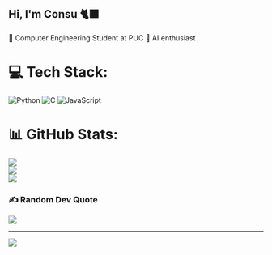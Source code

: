 ## Hi, I'm Consu 🐈‍⬛

🧠 Computer Engineering Student at PUC
🤖 AI enthusiast

# 💻 Tech Stack:
![Python](https://img.shields.io/badge/python-3670A0?style=for-the-badge&logo=python&logoColor=ffdd54) ![C](https://img.shields.io/badge/c-%2300599C.svg?style=for-the-badge&logo=c&logoColor=white) ![JavaScript](https://img.shields.io/badge/javascript-%23323330.svg?style=for-the-badge&logo=javascript&logoColor=%23F7DF1E)
# 📊 GitHub Stats:
![](https://github-readme-stats.vercel.app/api?username=cattpuccino&theme=panda&hide_border=false&include_all_commits=true&count_private=true)<br/>
![](https://nirzak-streak-stats.vercel.app/?user=cattpuccino&theme=panda&hide_border=false)<br/>
![](https://github-readme-stats.vercel.app/api/top-langs/?username=cattpuccino&theme=panda&hide_border=false&include_all_commits=true&count_private=true&layout=compact)

### ✍️ Random Dev Quote
![](https://quotes-github-readme.vercel.app/api?type=horizontal&theme=radical)

---
[![](https://visitcount.itsvg.in/api?id=cattpuccino&icon=3&color=11)](https://visitcount.itsvg.in)

<!-- Proudly created with GPRM ( https://gprm.itsvg.in ) -->
